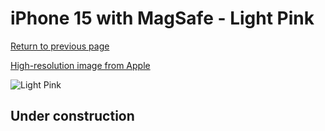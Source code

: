# iPhone 15 with MagSafe - Light Pink

[Return to previous page](/iphone_15)

[High-resolution image from Apple](https://store.storeimages.cdn-apple.com/8756/as-images.apple.com/is/MT0U3?wid=4500&hei=4500&fmt=png)

<div style="width: 500px"><img src="/almost_uncompressed/MT0U3.webp" alt="Light Pink"></div>

## Under construction
